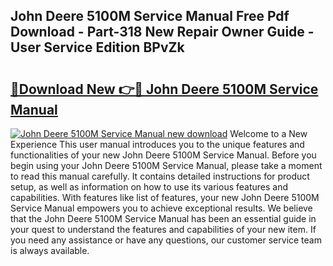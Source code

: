 ## John Deere 5100M Service Manual Free Pdf Download - Part-318 New Repair Owner Guide - User Service Edition BPvZk

# <h2><a href="http://bc89328.oget.top/?id=John+Deere+5100M+Service+Manual">🔗Download New 👉🔴 John Deere 5100M Service Manual</a></h2>

[![John Deere 5100M Service Manual new download](https://i.imgur.com/5g1atiW.png)](http://bc89328.oget.top/?id=John+Deere+5100M+Service+Manual)
Welcome to a New Experience This user manual introduces you to the unique features and functionalities of your new John Deere 5100M Service Manual. Before you begin using your John Deere 5100M Service Manual, please take a moment to read this manual carefully. It contains detailed instructions for product setup, as well as information on how to use its various features and capabilities. With features like list of features, your new John Deere 5100M Service Manual empowers you to achieve exceptional results. We believe that the John Deere 5100M Service Manual has been an essential guide in your quest to understand the features and capabilities of your new item. If you need any assistance or have any questions, our customer service team is always available.
